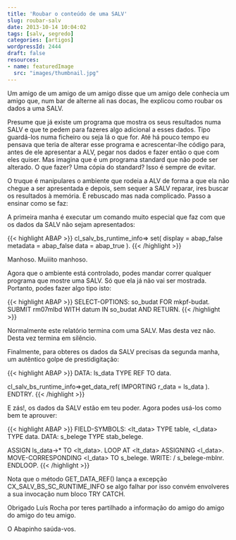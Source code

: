 ```yaml
---
title: 'Roubar o conteúdo de uma SALV'
slug: roubar-salv
date: 2013-10-14 10:04:02
tags: [salv, segredo]
categories: [artigos]
wordpressId: 2444
draft: false
resources:
- name: featuredImage
  src: "images/thumbnail.jpg"
---
```

Um amigo de um amigo de um amigo disse que um amigo dele conhecia um amigo que, num bar de alterne ali nas docas, lhe explicou como roubar os dados a uma SALV.

<!--more-->

Presume que já existe um programa que mostra os seus resultados numa SALV e que te pedem para fazeres algo adicional a esses dados. Tipo guardá-los numa ficheiro ou seja lá o que for. Até há pouco tempo eu pensava que teria de alterar esse programa e acrescentar-lhe código para, antes de ele apresentar a ALV, pegar nos dados e fazer então o que com eles quiser. Mas imagina que é um programa standard que não pode ser alterado. O que fazer? Uma cópia do standard? Isso é sempre de evitar.

O truque é manipulares o ambiente que rodeia a ALV de forma a que ela não chegue a ser apresentada e depois, sem sequer a SALV reparar, ires buscar os resultados à memória. É rebuscado mas nada complicado. Passo a ensinar como se faz:

A primeira manha é executar um comando muito especial que faz com que os dados da SALV não sejam apresentados:


{{< highlight ABAP >}}
cl_salv_bs_runtime_info=> set(
      display  = abap_false
      metadata = abap_false
      data     = abap_true ). 
{{< /highlight >}}

Manhoso. Muiiito manhoso.

Agora que o ambiente está controlado, podes mandar correr qualquer programa que mostre uma SALV. Só que ela já não vai ser mostrada. Portanto, podes fazer algo tipo isto:


{{< highlight ABAP >}}
SELECT-OPTIONS: so_budat FOR mkpf-budat.
SUBMIT rm07mlbd WITH datum IN so_budat AND RETURN.
{{< /highlight >}}

Normalmente este relatório termina com uma SALV. Mas desta vez não. Desta vez termina em silêncio.

Finalmente, para obteres os dados da SALV precisas da segunda manha, um autêntico golpe de prestidigitação:


{{< highlight ABAP >}}
DATA: ls_data TYPE REF TO data.

cl_salv_bs_runtime_info=>get_data_ref(
  IMPORTING r_data = ls_data ).
ENDTRY.
{{< /highlight >}}

E zás!, os dados da SALV estão em teu poder. Agora podes usá-los como bem te aprouver:


{{< highlight ABAP >}}
FIELD-SYMBOLS: <lt_data> TYPE table,
               <l_data> TYPE data.
DATA: s_belege TYPE stab_belege.

ASSIGN ls_data->* TO <lt_data>.
LOOP AT <lt_data> ASSIGNING <l_data>.
  MOVE-CORRESPONDING <l_data> TO s_belege.
  WRITE: / s_belege-mblnr.
ENDLOOP. 
{{< /highlight >}}

Nota que o método GET_DATA_REF() lança a excepção CX_SALV_BS_SC_RUNTIME_INFO se algo falhar por isso convém envolveres a sua invocação num bloco TRY CATCH.

Obrigado Luís Rocha por teres partilhado a informação do amigo do amigo do amigo do teu amigo.

O Abapinho saúda-vos.
